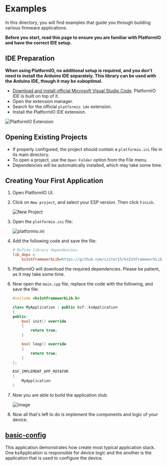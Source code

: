 # Examples

In this directory, you will find examples that guide you through building various firmware applications.

**Before you start, read this page to ensure you are familiar with PlatformIO and have the correct IDE setup.**

## IDE Preparation

**When using PlatformIO, no additional setup is required, and you don't need to install the Arduino IDE separately. This library can be used with the Arduino IDE, though it may be suboptimal.**

- [Download and install official Microsoft Visual Studio Code](https://code.visualstudio.com/). PlatformIO IDE is built on top of it.
- Open the extension manager.
- Search for the official `platformio ide` extension.
- Install the PlatformIO IDE extension.

![PlatformIO Extension](https://github.com/cziter15/ksIotFrameworkLib/assets/5003708/18dfb3a2-866c-4308-a197-5a90bbb13b90)

## Opening Existing Projects

- If properly configured, the project should contain a `platformio.ini` file in its main directory.
- To open a project, use the `Open Folder` option from the File menu.
- Dependencies will be automatically installed, which may take some time.

## Creating Your First Application

1. Open PlatformIO UI.

2. Click on `New project`, and select your ESP version. Then click `Finish`.

   ![New Project](https://github.com/cziter15/ksIotFrameworkLib/assets/5003708/494565fa-4753-446c-a18e-c903626637a3)

3. Open the `platformio.ini` file:

   ![platformio.ini](https://github.com/cziter15/ksIotFrameworkLib/assets/5003708/1d882165-c64f-40a6-addb-36141837c5dc)

4. Add the following code and save the file:

   ```ini
   # Define library dependencies.
   lib_deps = 
       ksIotFrameworkLib=https://github.com/cziter15/ksIotFrameworkLib
   ```

5. PlatformIO will download the required dependencies. Please be patient, as it may take some time.

6. Now open the `main.cpp` file, replace the code with the following, and save the file:

   ```cpp
   #include <ksIotFrameworkLib.h>

   class MyApplication : public ksf::ksApplication
   {
   public:
       bool init() override 
       {
           return true;
       }

       bool loop() override 
       {
           return true;
       }
   };

   KSF_IMPLEMENT_APP_ROTATOR
   (
       MyApplication
   )

7. Now you are able to build the application stub.

	![image](https://github.com/cziter15/ksIotFrameworkLib/assets/5003708/afac0511-cf68-4007-ba89-b2902cabca6c)

8. Now all that's left to do is implement the components and logic of your device. 

## [basic-config](basic-config)

This application demonstrates how create most typical application stack. One ksApplication is responsible for device logic and the another is the application that is used to configure the device.
